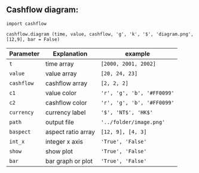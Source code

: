 ## Cashflow diagram:

`import cashflow`

`cashflow.diagram (time, value, cashflow, 'g', 'k', '$', 'diagram.png', [12,9], bar = False)`

Parameter | Explanation | example
----------- | ------------------- |--------------------------
|`t`				| time array					|`[2000, 2001, 2002]`|
|`value` 		| value array					| `[20, 24, 23]`|
|`cashflow` | cashflow array 			| `[2, 2, 2]`|
|`c1`				| value color 			 	| `'r', 'g', 'b', '#FF0099'`|
|`c2`				| cashflow color 		 	| `'r', 'g', 'b', '#FF0099'`|
|`currency`	| currency label			| `'$', 'NT$', 'HK$'`|
|`path`			| output file					| `'../folder/image.png'`|	
|`baspect` 	| aspect ratio array	| `[12, 9], [4, 3]` |
|`int_x`		| integer x axis			| `'True', 'False'`|
|`show`			| show plot 					| `'True', 'False'`|
|`bar`			| bar graph or plot 	| `'True', 'False'`|

